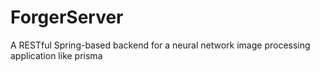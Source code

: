 # ForgerServer
A RESTful Spring-based backend for a neural network image processing application like prisma
